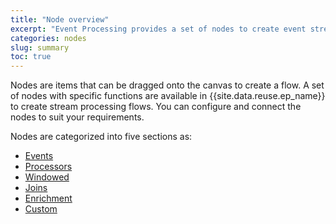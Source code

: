 ```yaml
---
title: "Node overview"
excerpt: "Event Processing provides a set of nodes to create event stream processing flows"
categories: nodes
slug: summary
toc: true
---
```


Nodes are items that can be dragged onto the canvas to create a flow. A set of nodes with specific functions are available in {{site.data.reuse.ep_name}} to create stream processing flows. You can configure and connect the nodes to suit your requirements.

Nodes are categorized into five sections as:

- [Events](../eventnodes)
- [Processors](../processornodes)
- [Windowed](../windowednodes)
- [Joins](../joins)
- [Enrichment](../enrichmentnode)
- [Custom](../custom)